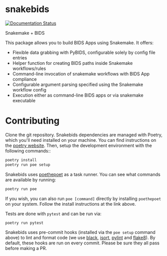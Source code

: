 
snakebids
=========
[![Documentation Status](https://readthedocs.org/projects/snakebids/badge/?version=latest)](https://snakebids.readthedocs.io/en/latest/?badge=latest)

Snakemake + BIDS

This package allows you to build BIDS Apps using Snakemake. It offers:


* Flexible data grabbing with PyBIDS, configurable solely by config file entries
* Helper function for creating BIDS paths inside Snakemake workflows/rules
* Command-line invocation of snakemake workflows with BIDS App compliance
* Configurable argument parsing specified using the Snakemake workflow config
* Execution either as command-line BIDS apps or via snakemake executable

Contributing
============

Clone the git repository. Snakebids dependencies are managed with Poetry, which you'll need installed on your machine. You can find instructions on the [poetry website](https://python-poetry.org/docs/master/#installation). Then, setup the development environment with the following commands::

```bash
poetry install
poetry run poe setup
```

Snakebids uses [poethepoet](https://github.com/nat-n/poethepoet) as a task runner. You can see what commands are available by running:

```bash
poetry run poe
```

If you wish, you can also run `poe [command]` directly by installing `poethepoet` on your system. Follow the install instructions at the link above.

Tests are done with `pytest` and can be run via:

```bash
poetry run pytest
```

Snakebids uses pre-commit hooks (installed via the `poe setup` command above) to lint and format code (we use [black](https://github.com/psf/black), [isort](https://github.com/PyCQA/isort), [pylint](https://pylint.org/) and [flake8](https://flake8.pycqa.org/en/latest/)). By default, these hooks are run on every commit. Please be sure they all pass before making a PR.
